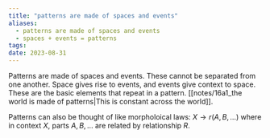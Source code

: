 ```yaml
---
title: "patterns are made of spaces and events"
aliases:
  - patterns are made of spaces and events
  - spaces + events = patterns
tags: 
date: 2023-08-31
---
```


Patterns are made of spaces and events. These cannot be separated from one another. Space gives rise to events, and events give context to space. These are the basic elements that repeat in a pattern. [[notes/16a1_the world is made of patterns|This is constant across the world]].

Patterns can also be thought of like morpholoical laws: $X \to r(A,B, \dots)$ where in context $X$, parts $A,B, \dots$ are related by relationship $R$.